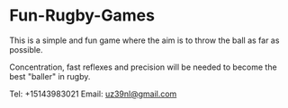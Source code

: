 # Fun-Rugby-Games


This is a simple and fun game where the aim is to throw the ball as far as possible.

Concentration, fast reflexes and precision will be needed to become the best "baller" in rugby.

Tel: +15143983021
Email: uz39nl@gmail.com
